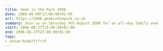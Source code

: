 ```yaml
---
title: Geek in the Park 2008
date: 2008-08-09T12:00:00+01:00
url: https://2008.geekinthepark.co.uk
summary: Join us on Saturday 9th August 2008 for an all-day family event including a relaxing picnic and an evening of illuminating talks by web industry leaders Jon Hicks and Drew McLellan.
start: 2006-08-27T19:00:00+01:00
end: 2006-08-27T23:00:00+01:00
tags:
- venue:9c4w7fr7+r5
---
```

